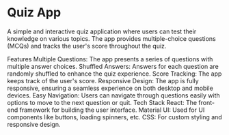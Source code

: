 # Quiz App

A simple and interactive quiz application where users can test their knowledge on various topics. The app provides multiple-choice questions (MCQs) and tracks the user's score throughout the quiz.

Features
Multiple Questions: The app presents a series of questions with multiple answer choices.
Shuffled Answers: Answers for each question are randomly shuffled to enhance the quiz experience.
Score Tracking: The app keeps track of the user's score.
Responsive Design: The app is fully responsive, ensuring a seamless experience on both desktop and mobile devices.
Easy Navigation: Users can navigate through questions easily with options to move to the next question or quit.
Tech Stack
React: The front-end framework for building the user interface.
Material UI: Used for UI components like buttons, loading spinners, etc.
CSS: For custom styling and responsive design.
